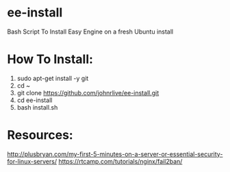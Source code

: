 # ee-install
Bash Script To Install Easy Engine on a fresh Ubuntu install

# How To Install:

1. sudo apt-get install -y git
2. cd ~
2. git clone https://github.com/johnrlive/ee-install.git
3. cd ee-install
4. bash install.sh

# Resources:

http://plusbryan.com/my-first-5-minutes-on-a-server-or-essential-security-for-linux-servers/
https://rtcamp.com/tutorials/nginx/fail2ban/
